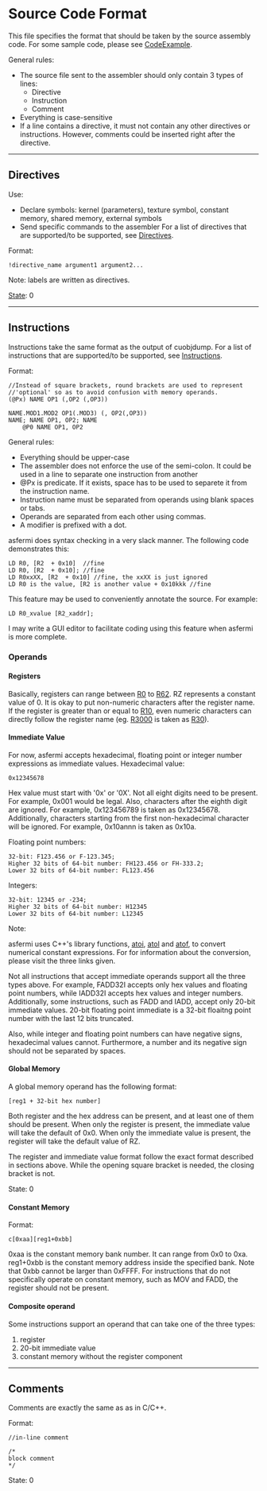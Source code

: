 # Source Code Format #

This file specifies the format that should be taken by the source assembly code. For some sample code, please see [CodeExample](CodeExample.md).



General rules:
  * The source file sent to the assembler should only contain 3 types of lines:
    * Directive
    * Instruction
    * Comment
  * Everything is case-sensitive
  * If a line contains a directive, it must not contain any other directives or instructions. However, comments could be inserted right after the directive.


---

## Directives ##
Use:
  * Declare symbols: kernel (parameters), texture symbol, constant memory, shared memory, external symbols
  * Send specific commands to the assembler
For a list of directives that are supported/to be supported, see [Directives](Directives.md).

Format:
```
!directive_name argument1 argument2...
```
Note: labels are written as directives.

[State](Features.md): 0

---

## Instructions ##
Instructions take the same format as the output of cuobjdump. For a list of instructions that are supported/to be supported, see [Instructions](Instructions.md).

Format:
```
//Instead of square brackets, round brackets are used to represent
//'optional' so as to avoid confusion with memory operands.
(@Px) NAME OP1 (,OP2 (,OP3))

NAME.MOD1.MOD2 OP1(.MOD3) (, OP2(,OP3))
NAME; NAME OP1, OP2; NAME
    @P0 NAME OP1, OP2
```

General rules:
  * Everything should be upper-case
  * The assembler does not enforce the use of the semi-colon. It could be used in a line to separate one instruction from another
  * @Px is predicate. If it exists, space has to be used to separete it from the instruction name.
  * Instruction name must be separated from operands using blank spaces or tabs.
  * Operands are separated from each other using commas.
  * A modifier is prefixed with a dot.


asfermi does syntax checking in a very slack manner. The following code demonstrates this:
```
LD R0, [R2  + 0x10]  //fine
LD R0, [R2  + 0x10]; //fine
LD R0xxXX, [R2  + 0x10] //fine, the xxXX is just ignored
LD R0 is the value, [R2 is another value + 0x10kkk //fine
```
This feature may be used to conveniently annotate the source. For example:
```
LD R0_xvalue [R2_xaddr];
```
I may write a GUI editor to facilitate coding using this feature when asfermi is more complete.



### Operands ###
#### Registers ####
Basically, registers can range between [R0](https://code.google.com/p/asfermi/source/detail?r=0) to [R62](https://code.google.com/p/asfermi/source/detail?r=62). RZ represents a constant value of 0. It is okay to put non-numeric characters after the register name. If the register is greater than or equal to [R10](https://code.google.com/p/asfermi/source/detail?r=10), even numeric characters can directly follow the register name (eg. [R3000](https://code.google.com/p/asfermi/source/detail?r=3000) is taken as [R30](https://code.google.com/p/asfermi/source/detail?r=30)).
#### Immediate Value ####
For now, asfermi accepts hexadecimal, floating point or integer number expressions as immediate values.
Hexadecimal value:
```
0x12345678
```
Hex value must start with '0x' or '0X'. Not all eight digits need to be present. For example, 0x001 would be legal. Also, characters after the eighth digit are ignored. For example, 0x123456789 is taken as 0x12345678. Additionally, characters starting from the first non-hexadecimal character will be ignored. For example, 0x10annn is taken as 0x10a.

Floating point numbers:
```
32-bit: F123.456 or F-123.345;
Higher 32 bits of 64-bit number: FH123.456 or FH-333.2;
Lower 32 bits of 64-bit number: FL123.456
```
Integers:
```
32-bit: 12345 or -234;
Higher 32 bits of 64-bit number: H12345
Lower 32 bits of 64-bit number: L12345
```
Note:

asfermi uses C++'s library functions, [atoi](http://www.cplusplus.com/reference/clibrary/cstdlib/atoi/), [atol](http://www.cplusplus.com/reference/clibrary/cstdlib/atol/) and [atof](http://www.cplusplus.com/reference/clibrary/cstdlib/atof/), to convert numerical constant expressions. For for information about the conversion, please visit the three links given.

Not all instructions that accept immediate operands support all the three types above. For example, FADD32I accepts only hex values and floating point numbers, while IADD32I accepts hex values and integer numbers. Additionally, some instructions, such as FADD and IADD, accept only 20-bit immediate values. 20-bit floating point immediate is a 32-bit floaitng point number with the last 12 bits truncated.

Also, while integer and floating point numbers can have negative signs, hexadecimal values cannot. Furthermore, a number and its negative sign should not be separated by spaces.
#### Global Memory ####
A global memory operand has the following format:
```
[reg1 + 32-bit hex number]
```
Both register and the hex address can be present, and at least one of them should be present. When only the register is present, the immediate value will take the default of 0x0. When only the immediate value is present, the register will take the default value of RZ.

The register and immediate value format follow the exact format described in sections above. While the opening square bracket is needed, the closing bracket is not.

State: 0
#### Constant Memory ####
Format:
```
c[0xaa][reg1+0xbb]
```
0xaa is the constant memory bank number. It can range from 0x0 to 0xa. reg1+0xbb is the constant memory address inside the specified bank. Note that 0xbb cannot be larger than 0xFFFF. For instructions that do not specifically operate on constant memory, such as MOV and FADD, the register should not be present.

#### Composite operand ####
Some instructions support an operand that can take one of the three types:
  1. register
  1. 20-bit immediate value
  1. constant memory without the register component


---

## Comments ##
Comments are exactly the same as as in C/C++.

Format:
```
//in-line comment

/*
block comment
*/
```
State: 0